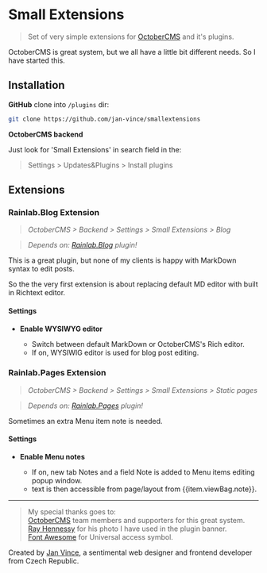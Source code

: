 # Small Extensions
> Set of very simple extensions for [OctoberCMS](http://www.octobercms.com) and it's plugins.

OctoberCMS is great system, but we all have a little bit different needs. So I have started this.


## Installation

**GitHub** clone into `/plugins` dir:

```sh
git clone https://github.com/jan-vince/smallextensions
```

**OctoberCMS backend**

Just look for 'Small Extensions' in search field in the:
> Settings > Updates&Plugins > Install plugins


## Extensions

### Rainlab.Blog Extension

> *OctoberCMS > Backend > Settings > Small Extensions > Blog*

> *Depends on: [Rainlab.Blog](https://octobercms.com/plugin/rainlab-blog) plugin!*


This is a great plugin, but none of my clients is happy with MarkDown syntax to edit posts.

So the the very first extension is about replacing default MD editor with built in Richtext editor.


#### Settings

* **Enable WYSIWYG editor**

	* Switch between default MarkDown or OctoberCMS's Rich editor.
	* If on, WYSIWIG editor is used for blog post editing.

### Rainlab.Pages Extension

> *OctoberCMS > Backend > Settings > Small Extensions > Static pages*

> *Depends on: [Rainlab.Pages](https://octobercms.com/index.php/plugin/rainlab-pages) plugin!*


Sometimes an extra Menu item note is needed.


#### Settings

* **Enable Menu notes**

	* If on, new tab Notes and a field Note is added to Menu items editing popup window.
	* text is then accessible from page/layout from {{item.viewBag.note}}.

---- 
> My special thanks goes to:    
> [OctoberCMS](http://www.octobercms.com) team members and supporters for this great system.   
> [Ray Hennessy](https://unsplash.com/@rayhennessy) for his photo I have used in the plugin banner.    
> [Font Awesome](http://www.fontawesome.io) for Universal access symbol.


Created by [Jan Vince](http://www.vince.cz), a sentimental web designer and frontend developer from Czech Republic.


